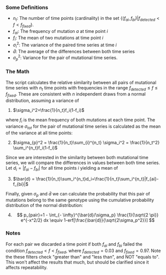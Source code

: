 ### Some Definitions

- $n_t$: The number of time points (cardinality) in the set $\{(f_{ai},f_{bi})|f_{detected}<f<f_{fixed}\}​$.
- $f_{ai}$: The frequency of mutation $a$ at time point $i$ 
- $f_i$: The mean of two mutations at time point $i$
- $\sigma_i^2$: The variance of the paired time series at time $i$
- $\bar{d}$: The average of the differences between both time series
- $\sigma_p^2$: Variance for the pair of mutational time series.

### The Math

The script calculates the relative similarity between all pairs of mutational time series with $n_t$ time points with frequencies in the range $f_{detected}\le f \le f_{fixed}$. These are consistent with $n$ independent draws from a normal distribution, assuming a variance of

1. $\sigma_i^2=\frac{1}{n_t}f_i(1-f_i)$

where $f_i$ is the mean frequency of both mutations at each time point. The variance $\sigma_{tot}$ for the pair of mutational time series is calculated as the mean of the variance at all time points:

2. $\sigma_{p}^2 = \frac{1}{n_t}\sum_{i}^{n_t} \sigma_i^2 = \frac{1}{n_t^2} \sum_i^{n_t}f_i(1-f_i)$

Since we are interested in the similarity between both mutational time series, we will compare the differences in values between both time series. Let $d_i =|f_{ai}-f_{bi}|$ for all time points $i$ yielding a mean of

3. $\bar{d} = \frac{1}{n_t}\sum_i^{n_t}d_i=\frac{1}{n_t}\sum_i^{n_t}|f_{ai}-f_{bi}|$

Finally, given $\sigma_p​$ and $\bar{d}​$ we can calculate the probability that this pair of mutations belong to the same genotype using the cumulative probability distribution of the normal distribution:

4. $$
     p_{pair}=1 - \int_{- \infty}^{\bar{d}/\sigma_p} \frac{1}{\sqrt{2 \pi}} e^{-x^2/2} dx \equiv 1-erf[\frac{\bar{d}}{\sqrt{2\sigma_p^2}}]
     $$



### Notes

For each pair we discarded a time point if both $f_{ai}$ and $f_{bi}$ failed the condition $f_{detected} < f < f_{fixed}$, where $f_{detected}=0.03$ and $f_{fixed}=0.97$. Note the these filters check "greater than" and "less than", and NOT "equals to". This won't affect the results that much, but should be clarified since it affects repeatability.



